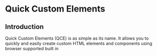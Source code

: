 # Quick Custom Elements

## Introduction

Quick Custom Elements (QCE) is as simple as its name. It allows you to quickly and easily create custom HTML elements and components using browser supported built in <template> tags. No need to create a custom element class or write constructors or mess with attaching the shadowDOM. QCE does this for you. [Click here for official docs](https://fcc-tech-doc-project.zachlankton.repl.co/)

Quick Custom Elements was designed to be as small and light weight as possible while exposing the full power and features of Web Components Standards. This project was developed with these key features in mind:

- Small (less than 100 Lines of Code)
- Fast (smallest hit to page speed possible)
- Easy to use and easy to learn
- Thinnest Layer of Abstraction Possible
- Style and Script Encapsulation
  
  
  
### [Try in Repl.it](https://replit.com/@ZachLankton/Quick-Custom-Element-Demo-One)

``` html
  Basic Usage: 

  <head>

      <template id="custom-elm">
          <h1> <slot> </slot> </h1>
      </template>

      <script src="quick-custom-elements.js"></script>

  </head>

  <body>
      <!-- This will render an <h1> Hello World </h1> on the page -->
      <custom-elm> Hello World </custom-elm>
  </body>
```
  
  .
  
  
## Jump to a Section
  
- [Introduction](#introduction)
- [Installation](#installation)
- [Basic Template](#basic-template)
- [Template 'src' Attribute](#template-src-attribute)
- [Template Scripts](#template-scripts)
- [Attribute Changed](#attribute-changed)
- [Event 'qce-loaded'](#event-qce-loaded)
- [More Complete Example](#more-complete-example)
- [Performance](#performance)

.
  

## Installation
  
Installation is very simple, just need to include the script at the bottom of your head tag or your body tag. Including in the head tag will help to reduce any flash of unstyled content and will help ensure your components are ready before the page renders, but will block rendering of the page. 
  
To improve user experience you can write your page to show basic content and styles right away and then defer loading of non critical components to be rendered later. In this case including at the bottom of your body tag (and even adding the 'defer' attribute) will help page speed.

You can obtain the script source from this github repo.
  
``` html
  <body>
      ... other tags

      ... more tags

      <script src="quick-custom-elements.min.js"></script>

  </body>
  
```
  
.
  

## Basic Template
  
QCE uses template tag 'id' attribute as the name of the custom element. (Remember that custom elements need a '-' in them to be legal.) Slot Elements (including named slots) can be used just as you would expect. For more info read here: [Web Components | MDN](https://developer.mozilla.org/en-US/docs/Web/Web_Components)

QCE automatically attaches templates to the shadow DOM which gives us the power of scoped styles by default. See the code below and try it out in Repl.it to see it in action
  
### [Try in Repl.it](https://replit.com/@ZachLankton/QSE-basic-template#index.html)
  
``` html
  <template id="my-card">
      <style> 
          /* These styles are scoped only to the html inside this template */
          #card {
              border-radius: 5px;
              border: 1px solid black;
              padding: 5px;
              margin: 5px;
              max-width: 250px;
          }
      </style>

      <div id="card">
          <h1> <slot name="title"></slot> </h1>
          <p> <slot name="content"></slot> </p>
      </div>
  </template>
  
```
  
.
  
  
## Template 'src' Attribute
  
As you can imagine, cluttering up your head tag with 1000's of lines of template tags will become unbearable. Luckily, QCE looks for template tags with the 'src' attribute and fetchs templates from separate files. This allows you to organize your code the way you want. 
  
Keep in mind that templates loaded this way are loaded asynchronously. This means the component may not be ready before the page starts to render. To help with this QCE provides a 'qce-loaded' event that fires on the document once all templates are loaded.

Using the 'my-card' element from the previous example above we can separate the template into a file called 'my-card.html' and just point the template src attribute to it. And just like we don't wrap our js files with script tags, we do not need to wrap our template files with template tags.
  
``` html
  
  =======================
  head tag of index.html
  =======================

  <head>

      ... other head tags

      <template id="my-card" src="my-card.html"></template>
      <script src="quick-custom-elements.js"></script>

  </head>




  ===================
  file: my-card.html
  ===================

  <style> 
    /* These styles are scoped only to the html inside this template */
    #card {
      border-radius: 5px;
      border: 1px solid black;
      padding: 5px;
      margin: 5px;
      max-width: 250px;
    }

  </style>

  <div id="card">
      <h1> <slot name="title"></slot> </h1>
      <p> <slot name="content"></slot> </p>
  </div>
  
```
  
.
  
  
## Template Scripts
  
In addition to styles, scripts can also be scoped to the template. Regular script tags in your template are in fact global as you might expect (and not recommended), but add a supported attribute to your script tag and QCE provides a scoped script for you. Complete with a working reference to "this", which is a reference to the specific instance of one of your custom elements attached to the DOM.

QCE supports multiple script tags in a single template. You can hook into any of the [Custom Element Life Cycle Callbacks](https://developer.mozilla.org/en-US/docs/Web/Web_Components/Using_custom_elements#using_the_lifecycle_callbacks) with a simple attribute on your script tag. QCE supports the following life cycle callbacks:

- <script constructor>
- <script connected>
- <script disconnected>
- <script adopted>
- <script attribute-changed="[ 'id', 'custom-attribute' ]">
  
### [Try in Repl.it](https://replit.com/@ZachLankton/QCE-Template-Scripts)
  
``` html
  ==================
  File: my-card.html
  ==================

  <div id="card">
      <h1> <slot name="title"></slot> </h1>
      <p> <slot name="content"></slot> </p>
  </div>

  <script connected>

    // get the h1 element for the title slot (template html above)
    const h1 = this.shadowRoot.querySelector("h1")

    // get the span element for the title slot (body html below)
    const title = this.querySelector("[slot='title']")

    // setup click handler -> alerts "Test Title"
    h1.addEventListener( "click", e => alert(title.innerHTML) )

  </script>


  =====================
  In body of index.html
  =====================
  <my-card>
    <span slot="title">Test Title</span>
    <span slot="content">Test Content</span>
  </my-card>
  
```
  
.

  
## Attribute Changed
  
The Attribute Changed life cycle callback can be helpful for giving your component dynamic attributes that control the functionality and appearance of your element. This lets you watch for changes on these attributes and respond to them.
  
[Try in Repl.it](https://replit.com/@ZachLankton/QCE-Attribute-Changed)
  
``` html
  <div id="card">
      <h1> <slot name="title"></slot> </h1>
      <p> <slot name="content"></slot> </p>
  </div>

  <script attribute-changed="['color', 'bg']">
    // the value of attribute-changed must be
    // a string representation of an array
    // this event only fires when an attribute 
    // listed in the array changes

    // arguments exposed in this scope
    // 'attributeName' is the name of the attribute
    // 'oldValue' is the old value of the attribute
    // 'newValue' is the new value of the attribute

    const h1 = this.shadowRoot.querySelector("h1")

    if (attributeName == "color") h1.style.color = newValue

    if (attributeName == "bg") h1.style.backgroundColor = newValue

  </script>
  
```
  
.
  
  
## Event qce-loaded
  
QCE fires an event on the document once it has loaded all of the templates. This can be helpful for displaying a 'Loading' message to the user and then removing it when all the custom elements are loaded and ready.

The name of this event is 'qce-loaded'. Below is an example of usage:
  
``` html
  <script>
        document.addEventListener("qce-loaded", e => {
            document.getElementById("loading").style.display = "none"
        })
  </script>
  
```
  
.
  
  
## More Complete Example
  
For a more complete example of using Quick Custom Elements take a look at the [source code](https://replit.com/@ZachLankton/FCC-Tech-Doc-Project) for the [documentation page](https://FCC-Tech-Doc-Project.zachlankton.repl.co). Most of the custom elements in the docs page do not utilize the shadowDOM and scoped styles because the docs page was created as a Free Code Camp Responsive Web Design Project and the Free Code Camp Test Suite does not reach down into the shadowDOM to see if the elements, ids, and styles exist.

Because of this, QCE was used more for templating out the sections and layouts of the docs page.

The 'my-section' component shows an example of a component that has a 'src' attribute that can get its content from a dynamically loaded json file. Every Section on the docs page is loaded from its own json file. A snapshot of that component is shown below.

The 'my-navbar' component listens for the 'my-section-started' event to dynamically build navigation from the content in the sections. This means that navigation does not need to be manually updated everytime a section is changed, added, or removed. Pretty Cool, Huh?!
  

``` html
  
  <section class="main-section" id="my_section">
    <header>Loading Section...</header>
    <p></p>
    <p></p>
    <ul>
    </ul>
    <code class="language-html">
    <a href="#"><button>Try in Repl.it</button></a>
  </section>

  <script constructor>

    const src = thisElm.getAttribute("src");

    async function buildSection() {

      const res = await (await fetch(src)).json();

      const section = sRoot.querySelector("section");
      const header = sRoot.querySelector("header")
      const ul = sRoot.querySelector("ul")
      const p1 = sRoot.querySelectorAll("p")[0]
      const p2 = sRoot.querySelectorAll("p")[1]
      const code = sRoot.querySelector("code")
      const btn = sRoot.querySelector("a");
      const id = res.name.replaceAll(" ", "_");

      section.id = id;
      res.id = id;
      header.innerHTML = res.name;
      res.list.forEach( (l)=>{ appendLI(ul, l) });
      p1.innerHTML = res.p1;
      p2.innerHTML = res.p2;
      code.innerHTML = escapeHTML(res.code);
      Prism.highlightElement(code);
      if (res.repl) {
        btn.style.display = "";
        btn.href = res.repl;
      }

      // not using scoped styles
      // attaching the template directly to the DOM 
      // so that global CSS styles will apply
      thisElm.after(sRoot);
      thisElm.remove();

      return res
    }

    // passing the promise in the custom event
    // for other components to use (like the navbar)
    const section = buildSection()
    emitSectionStarted( section );

    function emitSectionStarted(data){
      const event = new CustomEvent('my-section-started', {
        bubbles: true,
        detail: data
      });
      document.dispatchEvent(event);
    }


    // HELPER FUNCTIONS
    function appendLI(ul, txt){
      const li = document.createElement("li")
      li.innerHTML = txt;
      ul.appendChild(li);
    }

    const escape = document.createElement('textarea');
    function escapeHTML(html) {
        escape.textContent = html;
        return escape.innerHTML;
    }

    function unescapeHTML(html) {
        escape.innerHTML = html;
        return escape.textContent;
    }

  </script>
  
```
    
.
    
## Performance
QCE has excellent page performance characteristics. Check out the [official docs](https://FCC-Tech-Doc-Project.zachlankton.repl.co) page from more info.
    
![Lighthouse Peformance Report](qce-lighthouse.PNG)
